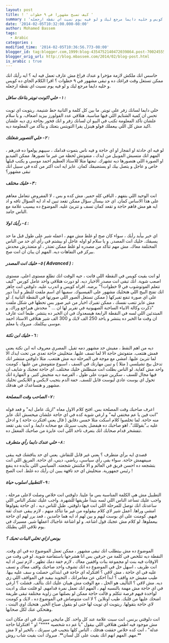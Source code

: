 ```yaml
---
layout: post
title: ! ' كيف تصبح مشهورا في ٩ خطوات '
summary : 'حاسس انك ملكش لازمة مؤخرا و عندك فراغ مش عارف تعمل فيه ايه ؟ ايه رأيك انك ممكن تستغل وقت فراغك ده و تبقى مشهور في ٩ خطوات ؟ اقرا الكلام الجاي ده كويس و خليه دايما مرجع ليك و لو فيه يوم نسيت اي نقطة ارجعله.'
date: '2014-02-05T10:32:00.000-08:00'
author: Mohamed Bassem
tags:
  - Arabic
categories :
modified_time: '2014-02-05T10:36:56.773-08:00'
blogger_id: tag:blogger.com,1999:blog-4354752140472039864.post-7002455553130612298
blogger_orig_url: http://blog.mbassem.com/2014/02/blog-post.html
is_arabic : true
---
```


حاسس انك ملكش لازمة مؤخرا و عندك فراغ مش عارف تعمل فيه ايه ؟  ايه رأيك انك ممكن تستغل وقت فراغك ده و تبقى مشهور في ٩ خطوات ؟ اقرا الكلام الجاي ده كويس و خليه دايما مرجع ليك و لو فيه يوم نسيت اي نقطة ارجعله.

##### ١- خلي اكونت تويتر بتاعك سافل :

خلي دايما لسانك زفر على تويتر. ما بين كل كلمة و التانية حط شتيمة. ريتويت اي تويت تحس ان كمية الشتايم اللي فيها مناسبة. هتلاقي عدد الفولورز بيزيد اضعاف. و يا سلام علشان تأكد المعلومة تكتب في البيو ان لسانك زفر و انك فخور بحاجة زي ديه علشان اكيد مش كل اللي بيعملك فولو هينزل يقرا التويتس بتعتك و يتأكد من المعلومة ديه.

##### ٢- خلي التصوير شغلتك :

لو فيه اي حادثة او انفجار او اي حاجة و فيه ناس بتموت قدامك ، سيبهم يولعوا ده قدرهم ، المهم انك متسبش الموبيل من ايدك ، متفوتش لحظة من غير ما تصورها. ممكن الفيديو او الصورة اللي هتصورها ديه تشهرك. تبعتها مثلا للاستاذ العظيم احمد موسى و يكتب قبلها خاص و عاجل و يتصل بيك او يستضيفك كمان. عايز ايه انت اكتر من كده في سبيل انك تبقى مشهور؟

##### ٣- خليك مختلف :

انت الوحيد اللي بتفهم ، الباقي كله حمير. مش كده و بس ، لا المفروض تتعامل معاهم على هذا الاساس كمان. اي حد بيسأل سؤال ممكن تقعد تبين له اد ايه السؤال تافه و اد ايه هو مش فاهم حاجة و تقعد كمان تسف و تتريئ  عليه. الموضوع ده بيسيب علامة مع الناس جامد.

##### ٤- رأيك اولا :

اي خبر بيأيد رأيك ، سواء كان صح او غلط مش مهم ، اعمله شير على طول قبل ما حد يسبقك. خليك انت المصدر. و يا سلام لو اوله عاجل او بيشتم في رأي اي حد من الناس المختلفة معاك. مش مهم تتأكد من مصدره لو غلط ممكن تعتذر ، او متعتذرش محدش بيركز في التفاهات ديه. المهم ان يبان ان انت صح.

##### ٥- خليك انت المصدر ( Advanced ) :

لو انت بقيت كويس في النقطة اللي فاتت ، جيه الوقت انك تطلع مستوى اعلى. مستوى اصعب شوية. انك تبقى انت مصدر الاخبار ديه. لو دورت هتلاقي واحد عامل كورس "كيف تتعلم الفوتوشوب في 9 خطوات؟" برضه. اقراه كويس و اتدرب عليه. دلوقتي انت جاهز انك تفتح البيج اللي هتخليك مشهور على الفيسبوك. سميها اي اسم ملفت للنظر و ابدأ دور على اي صورة تنفع تفبركها ( ممكن تستغل الصور اللي صورتها في النقطة التانية ). لو مش عايز تتعب نفسك ، ممكن تفبرك اخبار من غير صور بس تحطها في شكل ملفت "ذكرت وكالة الانباء الساخنة الصهيونية في تقرير لها ان ... " محدش هيراجع وراك. و المبتدئين اللي لسه في النقطة الرابعة هيسعدوك في ان الخبر ده ينتشر. طبعا انت عارف ان وقت ما الخبر ده ينتشر و ياخد 250 الف لايك و 300 الف شير هتلاقي الاستاذ احمد موسى بيكلمك. مبروك يا معلم.

##### ٦- خليك ابن نكتة :

ديه من اهم النقط ، مفيش حد مشهور دمه تقيل. المصري معروف انه ابن نكتة يعني فمش هتتعب. متفوتش حاجة الا لما تسف عليها. متخليش حاجة تعدي من تحت ايدك الا لما تتريئ عليها. امشي مع موجة في المرحلة ديه مش هتتعب. مثلا دلوقتي منتشر انك تدخل بيج تشيلسي ( مثلا ) و تبين مهارتك في السف ، اسبوع متقومش من عليها ، كومنت واحد مش كفاية. لو الناس بطلت انت متبطلش خليك مختلف. اي حاجة تعجبك و شايف ان فيها مجال للسف ، سكرين شوت على طول ، الفرصة ديه متجيش كتير. و المهارة انك تحول اي بوست عادي لبوست قابل للسف. خفة الدم بتجيب لايكس و اللايكس تخليك مشهور و هتساعدك في هدفك.

##### ٧- الصاحب وقت المصلحة :

اعرف صاحبك وقت المصلحة بس. افتح كلام الاول معاه "ازيك عامل ايه" و قعد قوله "انت فين يا عم مختفي ليه" و ارغي شوية كده في اي حاجة علشان ميحسش انك عايز منه حاجة. لما تخلصوا كلام اسكت مثلا خمس دقايق ( قال يعني افتكرت حاجة ) و ادخل عليه بـ"بقوللك". اهو صاحبك ده هيفضل يجيب سيرتك مع صحابه دايما. و انت بقى تقعد تتفشخر قدام صحابك انك بتعرف تاخد اللي انت عايزة من صاحبك المغفل ده.

##### ٨- خلي عندك دايما رأي متطرف :

  قصدي ايه برأي متطرف ؟ يعني غير قابل للنقاش. يعني اي حد يناقشك فيه يبقى مبيفهمش حاجة. سواء بقى رأي سياسي، رياضي،  ديني، اي حاجة. الفريق اللي انت بتشجعه ده احسن فريق في العالم و الا مكنتش شجعته. السياسي اللي بتأيده ده ينفع رئيس جمهورية. متخليش اي حد تافهة يبين ان رأيك ده غلط. انت الصح !

##### ٩- التطبيل اسلوب حياة :

التطبيل مش هي الكلمة المناسبة بس ما علينا. دلوقتي انت خلاص وصلت لاعلى مرحلة ، واجب عليك تساعد الناس اللي لسه بتبدأ طريقها للشهرة.  واجب عليك تشكر الناس اللي ساعدتك انك توصل للمرحلة اللي انت فيها دلوقتي. طبل للناس ديه ، اي حاجة يقولوها امشي وراها. اعمل شير لاي كلام بيقولوه من غير ما تتأكد منهم ، لازم يبقى عندك ثقة فيهم. كومنت على اي بوست ليهم و بين لهم اد ايه هما جامدين ، قعد برر لهم اي حاجة بيعملوها. لو كلام مش عجبك قول اشاعه. و لو اشاعة عاجباك اعملها شير. مسيرك في يوم تلاقي اللي يطبلك.

##### *بونص* ازاي تخلي البنات تحبك ؟

الموضوع ده مش بيتطلب انك تبقى مشهور ، ممكن تعمل الموضوع ده في اي وقت. النقطة ديه تتلخص في كلمة من حرفين بس انا هشرحها باستفاضة شوية. لو في وقت من الاوقات فيه بنت او مجموعة بنات واقفين معاك ، لازم خفة دمك تظهر ، لازم تبين اد ايه انت ظريف ، اسهل حل في الموضوع ده انك تشوف واحد صاحبك واقف معاك و تسف عليه في اي حاجة ، مش لاقي ؟ افتكرله اي حاجة في ابتدائي حصلت و سف عليه بيها. طيب مفيش حد واقف ؟ ابدأ احكي عن مغامراتك ، التجويد بيفيد في المواقف اللي زي ديه. مش لاقي ؟ التأليف هو الحل ، مع الوقت مش هيبان عليك انك بتألف. فشلت ؟ ارغي في اي حاجة مش مهمة بالنسبه لهم ، المهم انك تعمل نمرة قدامهم. لو فلتت منك و اديت لواحدة فيهم فرصة تتكلم و قالت حاجة ممكن لو بصلتها من زاوية مختلفة تبقى ظريفة اضحك عليها من قلبك. طيب اونلاين ؟ لا انت متتوصاش في الموضوع ده ، لايك و كومنت لاي حاجة بتقولها. ريتويت اي تويت لها حتى لو بتقول صباح الخير. هتحبك اوي البنت ، وهتحكي عنك لكل صحابها.
  
انت دلوقتي برنس. انت سبت علامة عند كل واحد. كل ماتيجي سيرتك في اي مكان انت مش موجود فيه اطمن هتلاقي اللي بيقول "يا عم ده شخصيه \*\*\*\*" او " افتكرلنا حاجة عدلة" ، انت كده خلاص حققت هدفك ، الناس كلها بتجيب في سيرتك ، بالخير او لا مش مهم. المهم انهم انك بقيت على كل لسان**. مبروك انت بقيت شاب روش.**

